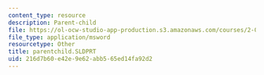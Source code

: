 ```yaml
---
content_type: resource
description: Parent-child
file: https://ol-ocw-studio-app-production.s3.amazonaws.com/courses/2-000-how-and-why-machines-work-spring-2002/216d7b60e42e9e62abb565ed14fa92d2_parentchild.SLDPRT
file_type: application/msword
resourcetype: Other
title: parentchild.SLDPRT
uid: 216d7b60-e42e-9e62-abb5-65ed14fa92d2
---
```

